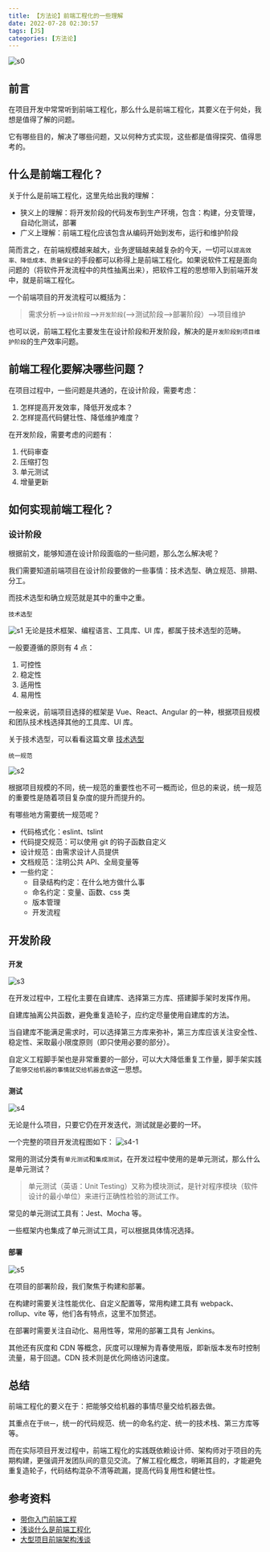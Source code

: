 ```yaml
---
title: 【方法论】前端工程化的一些理解
date: 2022-07-28 02:30:57
tags: [JS]
categories: [方法论]
---
```


![s0](MethodologyFrontendEngineering/s0.png)

## 前言
在项目开发中常常听到前端工程化，那么什么是前端工程化，其要义在于何处，我想是值得了解的问题。

它有哪些目的，解决了哪些问题，又以何种方式实现，这些都是值得探究、值得思考的。
## 什么是前端工程化？
关于什么是前端工程化，这里先给出我的理解：
- 狭义上的理解：将开发阶段的代码发布到生产环境，包含：构建，分支管理，自动化测试，部署
- 广义上理解：前端工程化应该包含从编码开始到发布，运行和维护阶段

简而言之，在前端规模越来越大，业务逻辑越来越复杂的今天，一切可以`提高效率、降低成本、质量保证`的手段都可以称得上是前端工程化。如果说软件工程是面向问题的（将软件开发流程中的共性抽离出来），把软件工程的思想带入到前端开发中，就是前端工程化。

一个前端项目的开发流程可以概括为：

> 需求分析-->`设计阶段`-->`开发阶段`(-->测试阶段-->部署阶段）-->项目维护

也可以说，前端工程化主要发生在设计阶段和开发阶段，解决的是`开发阶段到项目维护阶段`的生产效率问题。

## 前端工程化要解决哪些问题？
在项目过程中，一些问题是共通的，在设计阶段，需要考虑：
1. 怎样提高开发效率，降低开发成本？
2. 怎样提高代码健壮性、降低维护难度？

在开发阶段，需要考虑的问题有：
1. 代码审查
2. 压缩打包
3. 单元测试
4. 增量更新

## 如何实现前端工程化？

### 设计阶段
根据前文，能够知道在设计阶段面临的一些问题，那么怎么解决呢？

我们需要知道前端项目在设计阶段要做的一些事情：技术选型、确立规范、排期、分工。

而技术选型和确立规范就是其中的重中之重。

`技术选型`

![s1](MethodologyFrontendEngineering/s1.png)
无论是技术框架、编程语言、工具库、UI 库，都属于技术选型的范畴。

一般要遵循的原则有 4 点：
1. 可控性
2. 稳定性
3. 适用性
4. 易用性

一般来说，前端项目选择的框架是 Vue、React、Angular 的一种，根据项目规模和团队技术栈选择其他的工具库、UI 库。

关于技术选型，可以看看这篇文章 [技术选型](https://zhuanlan.zhihu.com/p/346410244)

`统一规范`

![s2](MethodologyFrontendEngineering/s2.png)

根据项目规模的不同，统一规范的重要性也不可一概而论，但总的来说，统一规范的重要性是随着项目复杂度的提升而提升的。

有哪些地方需要统一规范呢？

- 代码格式化：eslint、tslint
- 代码提交规范：可以使用 git 的钩子函数自定义
- 设计规范：由需求设计人员提供
- 文档规范：注明公共 API、全局变量等
- 一些约定：
  - 目录结构约定：在什么地方做什么事
  - 命名约定：变量、函数、css 类
  - 版本管理
  - 开发流程

## 开发阶段
### `开发`
![s3](MethodologyFrontendEngineering/s3.png)

在开发过程中，工程化主要在自建库、选择第三方库、搭建脚手架时发挥作用。

自建库抽离公共函数，避免重复造轮子，应约定尽量使用自建库的方法。

当自建库不能满足需求时，可以选择第三方库来弥补，第三方库应该关注安全性、稳定性、采取最小限度原则（即只使用必要的部分）。

自定义工程脚手架也是非常重要的一部分，可以大大降低重复工作量，脚手架实践了`能够交给机器的事情就交给机器去做`这一思想。

### `测试`
![s4](MethodologyFrontendEngineering/s4.png)

无论是什么项目，只要它仍在开发迭代，测试就是必要的一环。

一个完整的项目开发流程图如下：
![s4-1](MethodologyFrontendEngineering/s4-1.png)

常用的测试分类有`单元测试`和`集成测试`，在开发过程中使用的是单元测试，那么什么是单元测试？
> 单元测试（英语：Unit Testing）又称为模块测试，是针对程序模块（软件设计的最小单位）来进行正确性检验的测试工作。

常见的单元测试工具有：Jest、Mocha 等。

一些框架内也集成了单元测试工具，可以根据具体情况选择。

### `部署`
![s5](MethodologyFrontendEngineering/s5.png)

在项目的部署阶段，我们聚焦于构建和部署。

在构建时需要关注性能优化、自定义配置等，常用构建工具有 webpack、rollup、vite 等，他们各有特点，这里不加赘述。

在部署时需要关注自动化、易用性等，常用的部署工具有 Jenkins。

其他还有灰度和 CDN 等概念，灰度可以理解为青春使用版，即新版本发布时控制流量，易于回退。CDN 技术则是优化网络访问速度。

## 总结

前端工程化的要义在于：把能够交给机器的事情尽量交给机器去做。

其重点在于`统一`，统一的代码规范、统一的命名约定、统一的技术栈、第三方库等等。

而在实际项目开发过程中，前端工程化的实践既依赖设计师、架构师对于项目的先期构建，更强调开发团队间的意见交流。了解工程化概念，明晰其目的，才能避免重复造轮子，代码结构混杂不清等疏漏，提高代码复用性和健壮性。

## 参考资料
- [带你入门前端工程](https://woai3c.gitee.io/introduction-to-front-end-engineering/#%E7%AE%80%E4%BB%8B)
- [浅谈什么是前端工程化	](https://www.cnblogs.com/fsyz/p/8274727.html)
- [大型项目前端架构浅谈](https://juejin.cn/post/6844903853859536903)